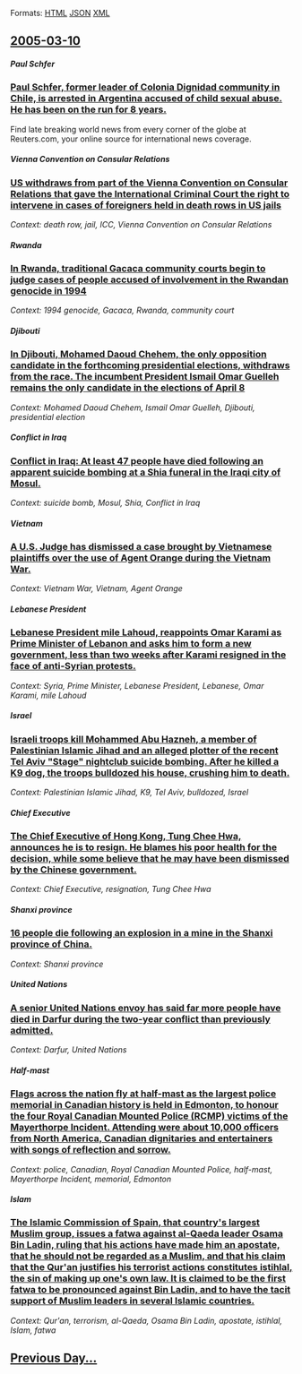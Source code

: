 
Formats: [HTML](2005/03/10/index.html)  [JSON](2005/03/10/index.json)  [XML](2005/03/10/index.xml)  

## [2005-03-10](/news/2005/03/10/index.md)

##### Paul Schfer
### [ Paul Schfer, former leader of Colonia Dignidad community in Chile, is arrested in Argentina accused of child sexual abuse. He has been on the run for 8 years. ](/news/2005/03/10/paul-schafer-former-leader-of-colonia-dignidad-community-in-chile-is-arrested-in-argentina-accused-of-child-sexual-abuse-he-has-been-on.md)
Find late breaking world news from every corner of the globe at Reuters.com, your online source for international news coverage.

##### Vienna Convention on Consular Relations
### [ US withdraws from part of the Vienna Convention on Consular Relations that gave the International Criminal Court the right to intervene in cases of foreigners held in death rows in US jails ](/news/2005/03/10/us-withdraws-from-part-of-the-vienna-convention-on-consular-relations-that-gave-the-international-criminal-court-the-right-to-intervene-in.md)
_Context: death row, jail, ICC, Vienna Convention on Consular Relations_

##### Rwanda
### [ In Rwanda, traditional Gacaca community courts begin to judge cases of people accused of involvement in the Rwandan genocide in 1994 ](/news/2005/03/10/in-rwanda-traditional-gacaca-community-courts-begin-to-judge-cases-of-people-accused-of-involvement-in-the-rwandan-genocide-in-1994.md)
_Context: 1994 genocide, Gacaca, Rwanda, community court_

##### Djibouti
### [ In Djibouti, Mohamed Daoud Chehem, the only opposition candidate in the forthcoming presidential elections, withdraws from the race. The incumbent President Ismail Omar Guelleh remains the only candidate in the elections of April 8 ](/news/2005/03/10/in-djibouti-mohamed-daoud-chehem-the-only-opposition-candidate-in-the-forthcoming-presidential-elections-withdraws-from-the-race-the-in.md)
_Context: Mohamed Daoud Chehem, Ismail Omar Guelleh, Djibouti, presidential election_

##### Conflict in Iraq
### [ Conflict in Iraq: At least 47 people have died following an apparent suicide bombing at a Shia funeral in the Iraqi city of Mosul. ](/news/2005/03/10/conflict-in-iraq-at-least-47-people-have-died-following-an-apparent-suicide-bombing-at-a-shia-funeral-in-the-iraqi-city-of-mosul.md)
_Context: suicide bomb, Mosul, Shia, Conflict in Iraq_

##### Vietnam
### [ A U.S. Judge has dismissed a case brought by Vietnamese plaintiffs over the use of Agent Orange during the Vietnam War. ](/news/2005/03/10/a-u-s-judge-has-dismissed-a-case-brought-by-vietnamese-plaintiffs-over-the-use-of-agent-orange-during-the-vietnam-war.md)
_Context: Vietnam War, Vietnam, Agent Orange_

##### Lebanese President
### [ Lebanese President mile Lahoud, reappoints Omar Karami as Prime Minister of Lebanon and asks him to form a new government, less than two weeks after Karami resigned in the face of anti-Syrian protests. ](/news/2005/03/10/lebanese-president-emile-lahoud-reappoints-omar-karami-as-prime-minister-of-lebanon-and-asks-him-to-form-a-new-government-less-than-two-w.md)
_Context: Syria, Prime Minister, Lebanese President, Lebanese, Omar Karami, mile Lahoud_

##### Israel
### [ Israeli troops kill Mohammed Abu Hazneh, a member of Palestinian Islamic Jihad and an alleged plotter of the recent Tel Aviv "Stage" nightclub suicide bombing. After he killed a K9 dog, the troops bulldozed his house, crushing him to death. ](/news/2005/03/10/israeli-troops-kill-mohammed-abu-hazneh-a-member-of-palestinian-islamic-jihad-and-an-alleged-plotter-of-the-recent-tel-aviv-stage-nightc.md)
_Context: Palestinian Islamic Jihad, K9, Tel Aviv, bulldozed, Israel_

##### Chief Executive
### [ The Chief Executive of Hong Kong, Tung Chee Hwa, announces he is to resign. He blames his poor health for the decision, while some believe that he may have been dismissed by the Chinese government. ](/news/2005/03/10/the-chief-executive-of-hong-kong-tung-chee-hwa-announces-he-is-to-resign-he-blames-his-poor-health-for-the-decision-while-some-believe.md)
_Context: Chief Executive, resignation, Tung Chee Hwa_

##### Shanxi province
### [ 16 people die following an explosion in a mine in the Shanxi province of China. ](/news/2005/03/10/16-people-die-following-an-explosion-in-a-mine-in-the-shanxi-province-of-china.md)
_Context: Shanxi province_

##### United Nations
### [ A senior United Nations envoy has said far more people have died in Darfur during the two-year conflict than previously admitted.](/news/2005/03/10/a-senior-united-nations-envoy-has-said-far-more-people-have-died-in-darfur-during-the-two-year-conflict-than-previously-admitted.md)
_Context: Darfur, United Nations_

##### Half-mast
### [ Flags across the nation fly at half-mast as the largest police memorial in Canadian history is held in Edmonton, to honour the four Royal Canadian Mounted Police (RCMP) victims of the Mayerthorpe Incident. Attending were about 10,000 officers from North America, Canadian dignitaries and entertainers with songs of reflection and sorrow. ](/news/2005/03/10/flags-across-the-nation-fly-at-half-mast-as-the-largest-police-memorial-in-canadian-history-is-held-in-edmonton-to-honour-the-four-royal-c.md)
_Context: police, Canadian, Royal Canadian Mounted Police, half-mast, Mayerthorpe Incident, memorial, Edmonton_

##### Islam
### [ The Islamic Commission of Spain, that country's largest Muslim group, issues a fatwa against al-Qaeda leader Osama Bin Ladin, ruling that his actions have made him an apostate, that he should not be regarded as a Muslim, and that his claim that the Qur'an justifies his terrorist actions constitutes istihlal, the sin of making up one's own law. It is claimed to be the first fatwa to be pronounced against Bin Ladin, and to have the tacit support of Muslim leaders in several Islamic countries. ](/news/2005/03/10/the-islamic-commission-of-spain-that-country-s-largest-muslim-group-issues-a-fatwa-against-al-qaeda-leader-osama-bin-ladin-ruling-that-h.md)
_Context: Qur'an, terrorism, al-Qaeda, Osama Bin Ladin, apostate, istihlal, Islam, fatwa_

## [Previous Day...](/news/2005/03/9/index.md)

